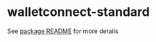 # walletconnect-standard

See [package README](./walletconnect-standard/README.md) for more details
